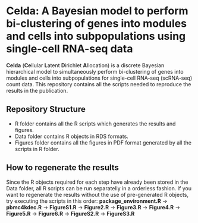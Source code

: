 # Celda: A Bayesian model to perform bi-clustering of genes into modules and cells into subpopulations using single-cell RNA-seq data

**Celda** (**Ce**llular **L**atent **D**irichlet **A**llocation) is a discrete Bayesian hierarchical model to simultaneously perform bi-clustering of genes into modules and cells into subpopulations for single-cell RNA-seq (scRNA-seq) count data. This repository contains all the scripts needed to reproduce the results in the publication. 

## Repository Structure

* R folder contains all the R scripts which generates the results and figures.
* Data folder contains R objects in RDS formats.
* Figures folder contains all the figures in PDF format generated by all the scripts in R folder.

## How to regenerate the results

Since the R objects required for each step have already been stored in the Data folder, all R scripts can be run separatelly in a orderless fashion. If you want to regenerate the results without the use of pre-generated R objects, try executing the scripts in this order:
**package_environment.R** → **pbmc4kdec.R** → **FigureS1.R** → **Figure2.R** → **Figure3.R** → **Figure4.R** → **Figure5.R** → **Figure6.R** → **FigureS2.R** → **FigureS3.R**
